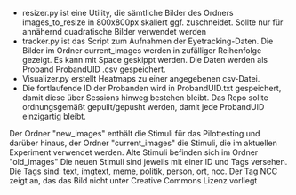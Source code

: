 
 - resizer.py ist eine Utility, die sämtliche Bilder des Ordners images_to_resize in 800x800px skaliert ggf. zuschneidet. Sollte nur für annähernd quadratische Bilder verwendet werden
 - tracker.py ist das Script zum Aufnahmen der Eyetracking-Daten.
Die Bilder im Ordner current_images werden in zufälliger Reihenfolge gezeigt.
Es kann mit Space geskippt werden.
Die Daten werden als Proband ProbandUID .csv gespeichert.
- Visualizer.py erstellt Heatmaps zu einer angegebenen csv-Datei.
- Die fortlaufende ID der Probanden wird in ProbandUID.txt gespeichert, damit diese über Sessions hinweg bestehen bleibt. Das Repo sollte ordnungsgemäßt gepullt/gepusht werden, damit jede ProbandUID einzigartig bleibt.

Der Ordner "new_images" enthält die Stimuli für das Pilottesting und darüber hinaus, der Ordner "current_images" die Stimuli, die im aktuellen Experiment verwendet werden. Alte Stimuli befinden sich im Ordner "old_images"
Die neuen Stimuli sind jeweils mit einer ID und Tags versehen. Die Tags sind: text, imgtext, meme, politik, person, ort, ncc. Der Tag NCC zeigt an, das das Bild nicht unter Creative Commons Lizenz vorliegt
